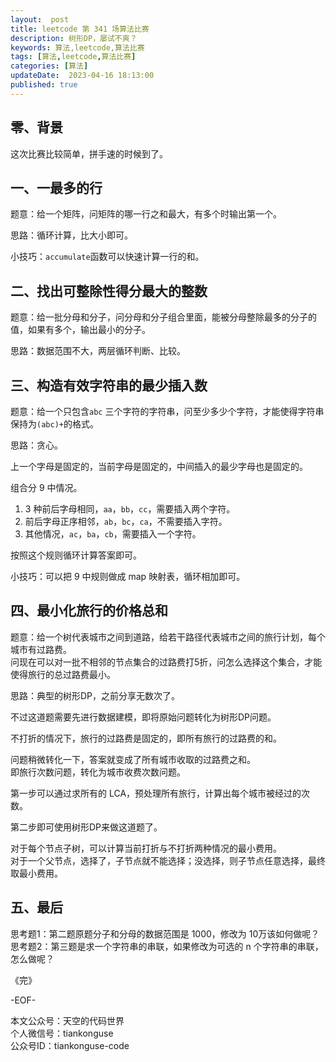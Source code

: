 ```yaml
---   
layout:  post  
title: leetcode 第 341 场算法比赛  
description: 树形DP，屡试不爽？          
keywords: 算法,leetcode,算法比赛  
tags: [算法,leetcode,算法比赛]    
categories: [算法]  
updateDate:  2023-04-16 18:13:00  
published: true  
---  
```



## 零、背景  


这次比赛比较简单，拼手速的时候到了。  


## 一、一最多的行  


题意：给一个矩阵，问矩阵的哪一行之和最大，有多个时输出第一个。  

思路：循环计算，比大小即可。  

小技巧：`accumulate`函数可以快速计算一行的和。  


## 二、找出可整除性得分最大的整数  


题意：给一批分母和分子，问分母和分子组合里面，能被分母整除最多的分子的值，如果有多个，输出最小的分子。  


思路：数据范围不大，两层循环判断、比较。  


## 三、构造有效字符串的最少插入数  

题意：给一个只包含`abc` 三个字符的字符串，问至少多少个字符，才能使得字符串保持为`(abc)+`的格式。  


思路：贪心。  


上一个字母是固定的，当前字母是固定的，中间插入的最少字母也是固定的。  


组合分 9 中情况。  


1) 3 种前后字母相同，`aa`，`bb`，`cc`，需要插入两个字符。  
2) 前后字母正序相邻，`ab`，`bc`，`ca`，不需要插入字符。  
3) 其他情况，`ac`，`ba`，`cb`，需要插入一个字符。  


按照这个规则循环计算答案即可。  


小技巧：可以把 9 中规则做成 map 映射表，循环相加即可。  


## 四、最小化旅行的价格总和  


题意：给一个树代表城市之间到道路，给若干路径代表城市之间的旅行计划，每个城市有过路费。    
问现在可以对一批不相邻的节点集合的过路费打5折，问怎么选择这个集合，才能使得旅行的总过路费最小。  


思路：典型的树形DP，之前分享无数次了。  


不过这道题需要先进行数据建模，即将原始问题转化为树形DP问题。  


不打折的情况下，旅行的过路费是固定的，即所有旅行的过路费的和。  


问题稍微转化一下，答案就变成了所有城市收取的过路费之和。  
即旅行次数问题，转化为城市收费次数问题。  


第一步可以通过求所有的 LCA，预处理所有旅行，计算出每个城市被经过的次数。  


第二步即可使用树形DP来做这道题了。   


对于每个节点子树，可以计算当前打折与不打折两种情况的最小费用。   
对于一个父节点，选择了，子节点就不能选择；没选择，则子节点任意选择，最终取最小费用。  


## 五、最后  


思考题1：第二题原题分子和分母的数据范围是 1000，修改为 10万该如何做呢？  
思考题2：第三题是求一个字符串的串联，如果修改为可选的 n 个字符串的串联，怎么做呢？  




《完》  


-EOF-  



本文公众号：天空的代码世界  
个人微信号：tiankonguse  
公众号ID：tiankonguse-code  
  

